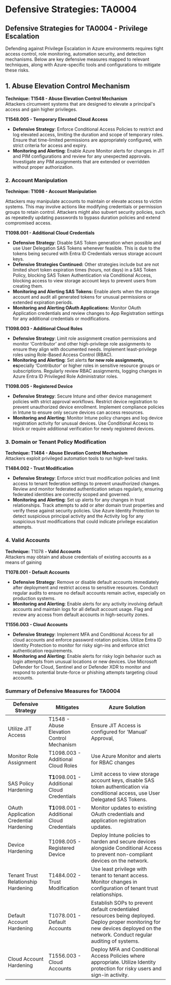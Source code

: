 # Defensive Strategies: TA0004

## **Defensive Strategies for TA0004 - Privilege Escalation**

Defending against Privilege Escalation in Azure environments requires tight access control, role monitoring, automation security, and detection mechanisms. Below are key defensive measures mapped to relevant techniques, along with Azure-specific tools and configurations to mitigate these risks.

## 1. **Abuse Elevation Control Mechanism**

**Technique: T1548 - Abuse Elevation Control Mechanism**\
Attackers circumvent systems that are designed to elevate a principal's access and gain higher privileges.

**T1548.005 - Temporary Elevated Cloud Access**

* **Defensive Strategy**: Enforce Conditional Access Policies to restrict and log elevated access, limiting the duration and scope of temporary roles. Ensure that time-limited permissions are appropriately configured, with strict criteria for access and expiry.
* **Monitoring and Alerting**: Enable Azure Monitor alerts for changes in JIT and PIM configurations and review for any unexpected approvals. Investigate any PIM assignments that are extended or overridden without proper authorization.

### 2. **Account Manipulation**

**Technique: T1098 - Account Manipulation**

Attackers may manipulate accounts to maintain or elevate access to victim systems. This may involve actions like modifying credentials or permission groups to retain control. Attackers might also subvert security policies, such as repeatedly updating passwords to bypass duration policies and extend compromised access.

**T1098.001 - Additional Cloud Credentials**

* **Defensive Strategy**: Disable SAS Token generation when possible and use User Delegation SAS Tokens whenever feasible. This is due to the tokens being secured with Entra ID Credentials versus storage account keys.&#x20;
* **Defensive Strategies Continued:** Other strategies include but are not limited short token expiration times (hours, not days) in a SAS Token Policy, blocking SAS Token Authentication via Conditional Access, blocking access to view storage account keys to prevent users from creating them.
* **Monitoring and Alerting SAS Tokens:** Enable alerts when the storage account and audit all generated tokens for unusual permissions or extended expiration periods.&#x20;
* **Monitoring and Alerting OAuth Applications:** Monitor OAuth Application credentials and review changes to App Registration settings for any additional credentials or modifications.

**T1098.003 - Additional Cloud Roles**

* **Defensive Strategy**: Limit role assignmen**t** creation permissions and monitor ‘Contributor’ and other high-privilege role assignments to ensure they align with documented needs. Implement least-privilege roles using Role-Based Access Control (RBAC).
* **Monitoring and Alerting**: Set alerts **for new role assignments, es**pecially ‘Contributor’ or higher roles in sensitive resource groups or subscriptions. Regularly review RBAC assignments, logging changes in Azure Entra ID Privileged Role Administrator roles.

**T1098.005 - Registered Device**

* **Defensive Strategy**: Secure Intune and other device management policies with strict approval workflows. Restrict device registration to prevent unauthorized device enrollment. Implement compliance policies in Intune to ensure only secure devices can access resources.
* **Monitoring and Alerting**: Monitor Intune policy changes and log device registration activity for unusual devices. Use Conditional Access to block or require additional verification for newly registered devices.

### 3. **Domain or Tenant Policy Modification**

**Technique: T1484 - Abuse Elevation Control Mechanism**\
Attackers exploit privileged automation tools to run high-level tasks.

**T1484.002 - Trust Modification**

* **Defensive Strategy**: Enforce strict trust modification policies and limit access to tenant federation settings to prevent unauthorized changes. Review and monitor federated authentication setups regularly, ensuring federated identities are correctly scoped and governed.
* **Monitoring and Alerting**: Set up alerts for any changes in trust relationships. Track attempts to add or alter domain trust properties and verify these against security policies. Use Azure Identity Protection to detect suspicious principal activity and the Activity log for any suspicious trust modifications that could indicate privilege escalation attempts.

### 4. **Valid Accounts**

**Technique:** T1078 **- Valid Accounts**\
Attackers may obtain and abuse credentials of existing accounts as a means of gaining

**T1078.001 - Default Accounts**

* **Defensive Strategy**: Remove or disable default accounts immediately after deployment and restrict access to sensitive resources. Conduct regular audits to ensure no default accounts remain active, especially on production systems.
* **Monitoring and Alerting**: Enable alerts for any activity involving default accounts and maintain logs for all default account usage. Flag and review any access from default accounts in high-security zones.

**T1556.003 - Cloud Accounts**

* **Defensive Strategy**: Implement MFA and Conditional Access for all cloud accounts and enforce password rotation policies. Utilize Entra ID Identity Protection to monitor for risky sign-ins and enforce strict authentication requirements.
* **Monitoring and Alerting**: Enable alerts for risky login behavior such as login attempts from unusual locations or new devices. Use Microsoft Defender for Cloud, Sentinel and or Defender XDR to monitor and respond to potential brute-force or phishing attempts targeting cloud accounts.

### **Summary of Defensive Measures for TA0004**

| **Defensive Strategy**                 | **Mitigates**                                | **Azure Solution**                                                                                                                                                              |
| -------------------------------------- | -------------------------------------------- | ------------------------------------------------------------------------------------------------------------------------------------------------------------------------------- |
| Utilize JIT Access                     | T1548 - Abuse Elevation Control Mechanism    | Ensure JIT Access is configured for 'Manual' Approval,                                                                                                                          |
| Monitor Role Assignment                | T1098.003 - Additional Cloud Roles           | Use Azure Monitor and alerts for RBAC changes                                                                                                                                   |
| SAS Policy Hardening                   | **T1**098.001 - Additional Cloud Credentials | Limit access to view storage account keys, disable SAS token authentication via conditional access, use User Delegated SAS Tokens.                                              |
| OAuth Application Credential Hardening | **T1**098.001 - Additional Cloud Credentials | Monitor updates to existing OAuth credentials and application registration updates.                                                                                             |
| Device Hardening                       | T1098.005 - Registered Device                | Deploy Intune policies to harden and secure devices alongside Conditional Access to prevent non-compliant devices on the network.                                               |
| Tenant Trust Relationship Hardening    | T1484.002 - Trust Modification               | Use least privilege with tenant to tenant access. Monitor changes in configuration of tenant trust relationships.                                                               |
| Default Account Hardening              | T1078.001 - Default Accounts                 | Establish SOPs to prevent default credentialed resources being deployed. Deploy proper monitoring for new devices deployed on the network. Conduct regular auditing of systems. |
| Cloud Account Hardening                | T1556.003 - Cloud Accounts                   | Deploy MFA and Conditional Access Policies where appropriate. Utilize Identity protection for risky users and sign-in activity.                                                 |
